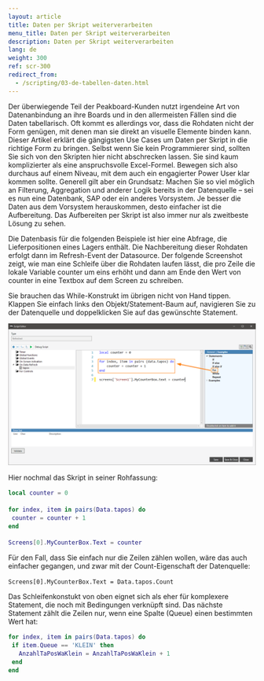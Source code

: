 ```yaml
---
layout: article
title: Daten per Skript weiterverarbeiten
menu_title: Daten per Skript weiterverarbeiten
description: Daten per Skript weiterverarbeiten
lang: de
weight: 300
ref: scr-300
redirect_from:
  - /scripting/03-de-tabellen-daten.html
---
```

Der überwiegende Teil der Peakboard-Kunden nutzt irgendeine Art von Datenanbindung an ihre Boards und in den allermeisten Fällen sind die Daten tabellarisch. Oft kommt es allerdings vor, dass die Rohdaten nicht der Form genügen, mit denen man sie direkt an visuelle Elemente binden kann. Dieser Artikel erklärt die gängigsten Use Cases um Daten per Skript in die richtige Form zu bringen. Selbst wenn Sie kein Programmierer sind, sollten Sie sich von den Skripten hier nicht abschrecken lassen. Sie sind kaum komplizierter als eine anspruchsvolle Excel-Formel. Bewegen sich also durchaus auf einem Niveau, mit dem auch ein engagierter Power User klar kommen sollte. Generell gilt aber ein Grundsatz: Machen Sie so viel möglich an Filterung, Aggregation und anderer Logik bereits in der Datenquelle – sei es nun eine Datenbank, SAP oder ein anderes Vorsystem. Je besser die Daten aus dem Vorsystem herauskommen, desto einfacher ist die Aufbereitung. Das Aufbereiten per Skript ist also immer nur als zweitbeste Lösung zu sehen.

Die Datenbasis für die folgenden Beispiele ist hier eine Abfrage, die Lieferpositionen eines Lagers enthält. Die Nachbereitung dieser Rohdaten erfolgt dann im Refresh-Event der Datasource. Der folgende Screenshot zeigt, wie man eine Schleife über die Rohdaten laufen lässt, die pro Zeile die lokale Variable counter um eins erhöht und dann am Ende den Wert von counter in eine Textbox auf dem Screen zu schreiben.

Sie brauchen das While-Konstrukt im übrigen nicht von Hand tippen. Klappen Sie einfach links den Objekt/Statement-Baum auf, navigieren Sie zu der Datenquelle und doppelklicken Sie auf das gewünschte Statement.

![image_1](/assets/images/scripting/table/ScriptingTabellen01.png)

Hier nochmal das Skript in seiner Rohfassung:

```lua
local counter = 0

for index, item in pairs(Data.tapos) do
 counter = counter + 1
end

Screens[0].MyCounterBox.Text = counter

```
Für den Fall, dass Sie einfach nur die Zeilen zählen wollen, wäre das auch einfacher gegangen, und zwar mit der Count-Eigenschaft der Datenquelle:


`Screens[0].MyCounterBox.Text = Data.tapos.Count`

Das Schleifenkonstukt von oben eignet sich als eher für komplexere Statement, die noch mit Bedingungen verknüpft sind. Das nächste Statement zählt die Zeilen nur, wenn eine Spalte (Queue) einen bestimmten Wert hat:

```lua
for index, item in pairs(Data.tapos) do
 if item.Queue == 'KLEIN' then
   AnzahlTaPosWaKlein = AnzahlTaPosWaKlein + 1
 end
end
```
